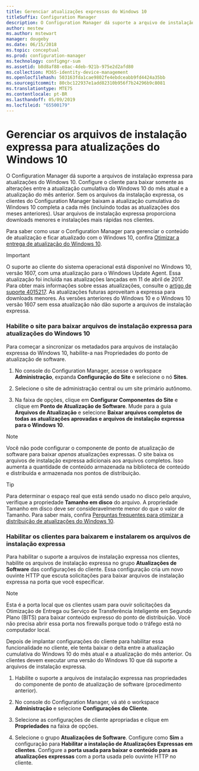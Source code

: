 ```yaml
---
title: Gerenciar atualizações expressas do Windows 10
titleSuffix: Configuration Manager
description: O Configuration Manager dá suporte a arquivo de instalação expressa para o Windows 10, proporciona downloads menores e instalações mais rápidas nos clientes.
author: mestew
ms.author: mstewart
manager: dougeby
ms.date: 06/15/2018
ms.topic: conceptual
ms.prod: configuration-manager
ms.technology: configmgr-sum
ms.assetid: b8d8af88-e8ac-4deb-921b-975e2d2afd80
ms.collection: M365-identity-device-management
ms.openlocfilehash: 503163fda1cae9802fe4ebdceabb9fd4424a35bb
ms.sourcegitcommit: 80cbc122937e1add82310b956f7b24296b9c8081
ms.translationtype: MTE75
ms.contentlocale: pt-BR
ms.lasthandoff: 05/09/2019
ms.locfileid: "65500179"
---
```

# <a name="manage-express-installation-files-for-windows-10-updates"></a>Gerenciar os arquivos de instalação expressa para atualizações do Windows 10

O Configuration Manager dá suporte a arquivos de instalação expressa para atualizações do Windows 10. Configure o cliente para baixar somente as alterações entre a atualização cumulativa do Windows 10 do mês atual e a atualização do mês anterior. Sem os arquivos da instalação expressa, os clientes do Configuration Manager baixam a atualização cumulativa do Windows 10 completa a cada mês (incluindo todas as atualizações dos meses anteriores). Usar arquivos de instalação expressa proporciona downloads menores e instalações mais rápidas nos clientes.

Para saber como usar o Configuration Manager para gerenciar o conteúdo de atualização e ficar atualizado com o Windows 10, confira [Otimizar a entrega de atualização do Windows 10](/sccm/sum/deploy-use/optimize-windows-10-update-delivery).  


> [!IMPORTANT]  
> O suporte ao cliente do sistema operacional está disponível no Windows 10, versão 1607, com uma atualização para o Windows Update Agent. Essa atualização foi incluída nas atualizações lançadas em 11 de abril de 2017. Para obter mais informações sobre essas atualizações, consulte o [artigo de suporte 4015217](http://support.microsoft.com/kb/4015217). As atualizações futuras aproveitam a expressa para downloads menores. As versões anteriores do Windows 10 e o Windows 10 versão 1607 sem essa atualização não dão suporte a arquivos de instalação expressa.  


### <a name="enable-the-site-to-download-express-installation-files-for-windows-10-updates"></a>Habilite o site para baixar arquivos de instalação expressa para atualizações do Windows 10
Para começar a sincronizar os metadados para arquivos de instalação expressa do Windows 10, habilite-a nas Propriedades do ponto de atualização de software.  

1. No console do Configuration Manager, acesse o workspace **Administração**, expanda **Configuração do Site** e selecione o nó **Sites**.  

2. Selecione o site de administração central ou um site primário autônomo.  

3. Na faixa de opções, clique em **Configurar Componentes do Site** e clique em **Ponto de Atualização de Software**. Mude para a guia **Arquivos de Atualização** e selecione **Baixar arquivos completos de todas as atualizações aprovadas e arquivos de instalação expressa para o Windows 10**.

> [!NOTE]    
> Você não pode configurar o componente de ponto de atualização de software para baixar *apenas* atualizações expressas.  O site baixa os arquivos de instalação expressa adicionais aos arquivos completos. Isso aumenta a quantidade de conteúdo armazenada na biblioteca de conteúdo e distribuída e armazenada nos pontos de distribuição.

> [!Tip]  
> Para determinar o espaço real que está sendo usado no disco pelo arquivo, verifique a propriedade **Tamanho em disco** do arquivo. A propriedade Tamanho em disco deve ser consideravelmente menor do que o valor de Tamanho. Para saber mais, confira [Perguntas frequentes para otimizar a distribuição de atualizações do Windows 10](/sccm/sum/deploy-use/optimize-windows-10-update-delivery#bkmk_faq).  


### <a name="enable-clients-to-download-and-install-express-installation-files"></a>Habilitar os clientes para baixarem e instalarem os arquivos de instalação expressa
Para habilitar o suporte a arquivos de instalação expressa nos clientes, habilite os arquivos de instalação expressa no grupo **Atualizações de Software** das configurações do cliente. Essa configuração cria um novo ouvinte HTTP que escuta solicitações para baixar arquivos de instalação expressa na porta que você especificar.

> [!NOTE]    
> Esta é a porta local que os clientes usam para ouvir solicitações da Otimização de Entrega ou Serviço de Transferência Inteligente em Segundo Plano (BITS) para baixar conteúdo expresso do ponto de distribuição. Você não precisa abrir essa porta nos firewalls porque todo o tráfego está no computador local.  

Depois de implantar configurações do cliente para habilitar essa funcionalidade no cliente, ele tenta baixar o delta entre a atualização cumulativa do Windows 10 do mês atual e a atualização do mês anterior. Os clientes devem executar uma versão do Windows 10 que dá suporte a arquivos de instalação expressa.  

1. Habilite o suporte a arquivos de instalação expressa nas propriedades do componente de ponto de atualização de software (procedimento anterior).  

2. No console do Configuration Manager, vá até o workspace **Administração** e selecione **Configurações do Cliente**.  

3. Selecione as configurações de cliente apropriadas e clique em **Propriedades** na faixa de opções.  

4. Selecione o grupo **Atualizações de Software**. Configure como **Sim** a configuração para **Habilitar a instalação de Atualizações Expressas em clientes**. Configure a **porta usada para baixar o conteúdo para as atualizações expressas** com a porta usada pelo ouvinte HTTP no cliente.

